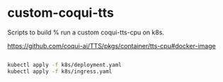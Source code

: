 # custom-coqui-tts

Scripts to build % run a custom coqui-tts-cpu on k8s.

https://github.com/coqui-ai/TTS/pkgs/container/tts-cpu#docker-image

```bash

kubectl apply -f k8s/deployment.yaml
kubectl apply -f k8s/ingress.yaml

```